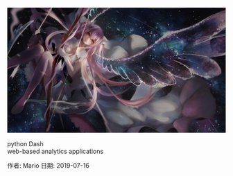 ![icon](doc/images/icon.jpg)        

python Dash  
web-based analytics applications

作者: Mario
日期: 2019-07-16
